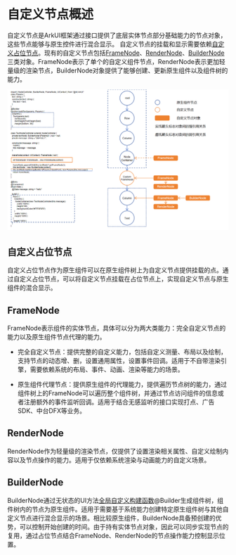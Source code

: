 # 自定义节点概述

自定义节点是ArkUI框架通过接口提供了底层实体节点部分基础能力的节点对象，这些节点能够与原生控件进行混合显示。
自定义节点的挂载和显示需要依赖[自定义占位节点](./arkts-user-defined-place-hoder.md#自定义占位节点)。现有的自定义节点包括[FrameNode](../reference/apis-arkui/js-apis-arkui-frameNode.md)、[RenderNode](../reference/apis-arkui/js-apis-arkui-renderNode.md)、[BuilderNode](../reference/apis-arkui/js-apis-arkui-builderNode.md)三类对象。FrameNode表示了单个的自定义组件节点，RenderNode表示更加轻量级的渲染节点，BuilderNode对象提供了能够创建、更新原生组件以及组件树的能力。

![zh-cn_image_user-defined-node](figures/user-defined-node.png)

## 自定义占位节点
自定义占位节点作为原生组件可以在原生组件树上为自定义节点提供挂载的点。通过自定义占位节点，可以将自定义节点挂载在占位节点上，实现自定义节点与原生组件的混合显示。

## FrameNode

FrameNode表示组件的实体节点，具体可以分为两大类能力：完全自定义节点的能力以及原生组件节点代理的能力。

- 完全自定义节点：提供完整的自定义能力，包括自定义测量、布局以及绘制，支持节点的动态增、删，设置通用属性，设置事件回调。适用于不自带渲染引擎，需要依赖系统的布局、事件、动画、渲染等能力的场景。

- 原生组件代理节点：提供原生组件的代理能力，提供遍历节点树的能力，通过组件树上的FrameNode可以遍历整个组件树，并通过节点访问组件的信息或者注册额外的事件监听回调。适用于结合无感监听的接口实现打点、广告SDK、中台DFX等业务。

## RenderNode
RenderNode作为轻量级的渲染节点，仅提供了设置渲染相关属性、自定义绘制内容以及节点操作的能力。适用于仅依赖系统渲染与动画能力的自定义场景。

## BuilderNode
BuilderNode通过无状态的UI方法[全局自定义构建函数](../quick-start/arkts-builder.md#全局自定义构建函数)@Builder生成组件树，组件树内的节点为原生组件。适用于需要基于系统能力创建特定原生组件树与其他自定义节点进行混合显示的场景。相比较原生组件，BuilderNode具备预创建的优势，可以控制开始创建的时间。由于持有实体节点对象，因此可以同步实现节点的复用，通过占位节点结合FrameNode、RenderNode的节点操作能力控制显示位置。
